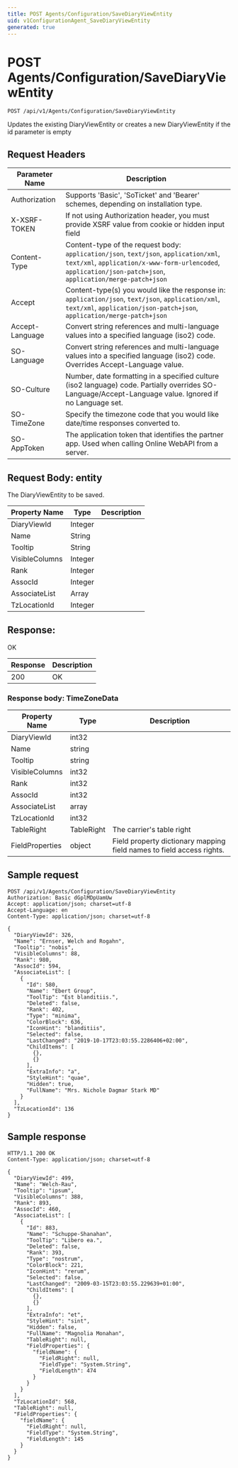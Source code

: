 ```yaml
---
title: POST Agents/Configuration/SaveDiaryViewEntity
uid: v1ConfigurationAgent_SaveDiaryViewEntity
generated: true
---
```


# POST Agents/Configuration/SaveDiaryViewEntity

```http
POST /api/v1/Agents/Configuration/SaveDiaryViewEntity
```

Updates the existing DiaryViewEntity or creates a new DiaryViewEntity if the id parameter is empty








## Request Headers

| Parameter Name | Description |
|----------------|-------------|
| Authorization  | Supports 'Basic', 'SoTicket' and 'Bearer' schemes, depending on installation type. |
| X-XSRF-TOKEN   | If not using Authorization header, you must provide XSRF value from cookie or hidden input field |
| Content-Type | Content-type of the request body: `application/json`, `text/json`, `application/xml`, `text/xml`, `application/x-www-form-urlencoded`, `application/json-patch+json`, `application/merge-patch+json` |
| Accept         | Content-type(s) you would like the response in: `application/json`, `text/json`, `application/xml`, `text/xml`, `application/json-patch+json`, `application/merge-patch+json` |
| Accept-Language | Convert string references and multi-language values into a specified language (iso2) code. |
| SO-Language | Convert string references and multi-language values into a specified language (iso2) code. Overrides Accept-Language value. |
| SO-Culture | Number, date formatting in a specified culture (iso2 language) code. Partially overrides SO-Language/Accept-Language value. Ignored if no Language set. |
| SO-TimeZone | Specify the timezone code that you would like date/time responses converted to. |
| SO-AppToken | The application token that identifies the partner app. Used when calling Online WebAPI from a server. |

## Request Body: entity 

The DiaryViewEntity to be saved. 

| Property Name | Type |  Description |
|----------------|------|--------------|
| DiaryViewId | Integer |  |
| Name | String |  |
| Tooltip | String |  |
| VisibleColumns | Integer |  |
| Rank | Integer |  |
| AssocId | Integer |  |
| AssociateList | Array |  |
| TzLocationId | Integer |  |

## Response:

OK

| Response | Description |
|----------------|-------------|
| 200 | OK |

### Response body: TimeZoneData

| Property Name | Type |  Description |
|----------------|------|--------------|
| DiaryViewId | int32 |  |
| Name | string |  |
| Tooltip | string |  |
| VisibleColumns | int32 |  |
| Rank | int32 |  |
| AssocId | int32 |  |
| AssociateList | array |  |
| TzLocationId | int32 |  |
| TableRight | TableRight | The carrier's table right |
| FieldProperties | object | Field property dictionary mapping field names to field access rights. |

## Sample request

```http!
POST /api/v1/Agents/Configuration/SaveDiaryViewEntity
Authorization: Basic dGplMDpUamUw
Accept: application/json; charset=utf-8
Accept-Language: en
Content-Type: application/json; charset=utf-8

{
  "DiaryViewId": 326,
  "Name": "Ernser, Welch and Rogahn",
  "Tooltip": "nobis",
  "VisibleColumns": 88,
  "Rank": 980,
  "AssocId": 594,
  "AssociateList": [
    {
      "Id": 580,
      "Name": "Ebert Group",
      "ToolTip": "Est blanditiis.",
      "Deleted": false,
      "Rank": 402,
      "Type": "minima",
      "ColorBlock": 636,
      "IconHint": "blanditiis",
      "Selected": false,
      "LastChanged": "2019-10-17T23:03:55.2286406+02:00",
      "ChildItems": [
        {},
        {}
      ],
      "ExtraInfo": "a",
      "StyleHint": "quae",
      "Hidden": true,
      "FullName": "Mrs. Nichole Dagmar Stark MD"
    }
  ],
  "TzLocationId": 136
}
```

## Sample response

```http_
HTTP/1.1 200 OK
Content-Type: application/json; charset=utf-8

{
  "DiaryViewId": 499,
  "Name": "Welch-Rau",
  "Tooltip": "ipsum",
  "VisibleColumns": 388,
  "Rank": 893,
  "AssocId": 460,
  "AssociateList": [
    {
      "Id": 883,
      "Name": "Schuppe-Shanahan",
      "ToolTip": "Libero ea.",
      "Deleted": false,
      "Rank": 393,
      "Type": "nostrum",
      "ColorBlock": 221,
      "IconHint": "rerum",
      "Selected": false,
      "LastChanged": "2009-03-15T23:03:55.229639+01:00",
      "ChildItems": [
        {},
        {}
      ],
      "ExtraInfo": "et",
      "StyleHint": "sint",
      "Hidden": false,
      "FullName": "Magnolia Monahan",
      "TableRight": null,
      "FieldProperties": {
        "fieldName": {
          "FieldRight": null,
          "FieldType": "System.String",
          "FieldLength": 474
        }
      }
    }
  ],
  "TzLocationId": 568,
  "TableRight": null,
  "FieldProperties": {
    "fieldName": {
      "FieldRight": null,
      "FieldType": "System.String",
      "FieldLength": 145
    }
  }
}
```